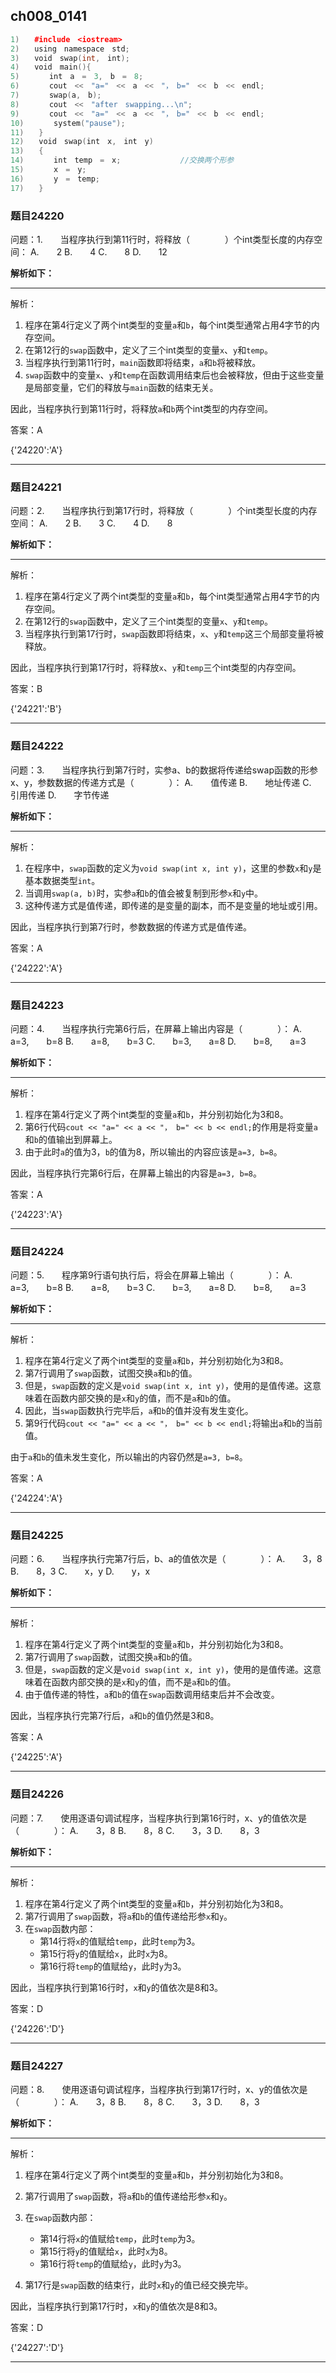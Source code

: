 ## ch008_0141
``` c++
1)　　#include　<iostream>
2)　　using　namespace　std;
3)　　void　swap(int,　int);
4)　　void　main(){
5)　　　　int　a　=　3,　b　=　8;
6)　　　　cout　<<　"a="　<<　a　<<　"，　b="　<<　b　<<　endl;
7)　　　　swap(a,　b);
8)　　　　cout　<<　"after　swapping...\n";
9)　　　　cout　<<　"a="　<<　a　<<　"，　b="　<<　b　<<　endl;
10)　　　　system("pause");
11)　　}
12)　　void　swap(int　x,　int　y)
13)　　{
14)　　　　int　temp　=　x;　　　　　　　　//交换两个形参
15)　　　　x　=　y;
16)　　　　y　=　temp;
17)　　}

```
### 题目24220
问题：1.　　当程序执行到第11行时，将释放（　　　　）个int类型长度的内存空间：
A.　　2
B.　　4
C.　　8
D.　　12


**解析如下：**

------

解析：
1. 程序在第4行定义了两个int类型的变量`a`和`b`，每个int类型通常占用4字节的内存空间。
2. 在第12行的`swap`函数中，定义了三个int类型的变量`x`、`y`和`temp`。
3. 当程序执行到第11行时，`main`函数即将结束，`a`和`b`将被释放。
4. `swap`函数中的变量`x`、`y`和`temp`在函数调用结束后也会被释放，但由于这些变量是局部变量，它们的释放与`main`函数的结束无关。

因此，当程序执行到第11行时，将释放`a`和`b`两个int类型的内存空间。

答案：A

{'24220':'A'}

------

### 题目24221
问题：2.　　当程序执行到第17行时，将释放（　　　　）个int类型长度的内存空间：
A.　　2
B.　　3
C.　　4
D.　　8


**解析如下：**

------

解析：
1. 程序在第4行定义了两个int类型的变量`a`和`b`，每个int类型通常占用4字节的内存空间。
2. 在第12行的`swap`函数中，定义了三个int类型的变量`x`、`y`和`temp`。
3. 当程序执行到第17行时，`swap`函数即将结束，`x`、`y`和`temp`这三个局部变量将被释放。

因此，当程序执行到第17行时，将释放`x`、`y`和`temp`三个int类型的内存空间。

答案：B

{'24221':'B'}

------

### 题目24222
问题：3.　　当程序执行到第7行时，实参a、b的数据将传递给swap函数的形参x、y，参数数据的传递方式是（　　　　）：
A.　　值传递
B.　　地址传递
C.　　引用传递
D.　　字节传递


**解析如下：**

------

解析：
1. 在程序中，`swap`函数的定义为`void swap(int x, int y)`，这里的参数`x`和`y`是基本数据类型`int`。
2. 当调用`swap(a, b)`时，实参`a`和`b`的值会被复制到形参`x`和`y`中。
3. 这种传递方式是值传递，即传递的是变量的副本，而不是变量的地址或引用。

因此，当程序执行到第7行时，参数数据的传递方式是值传递。

答案：A

{'24222':'A'}

------

### 题目24223
问题：4.　　当程序执行完第6行后，在屏幕上输出内容是（　　　　）：
A.　　a=3,　　b=8
B.　　a=8,　　b=3
C.　　b=3,　　a=8
D.　　b=8,　　a=3


**解析如下：**

------

解析：
1. 程序在第4行定义了两个int类型的变量`a`和`b`，并分别初始化为3和8。
2. 第6行代码`cout << "a=" << a << "， b=" << b << endl;`的作用是将变量`a`和`b`的值输出到屏幕上。
3. 由于此时`a`的值为3，`b`的值为8，所以输出的内容应该是`a=3, b=8`。

因此，当程序执行完第6行后，在屏幕上输出的内容是`a=3, b=8`。

答案：A

{'24223':'A'}

------

### 题目24224
问题：5.　　程序第9行语句执行后，将会在屏幕上输出（　　　　）：
A.　　a=3,　　b=8
B.　　a=8,　　b=3
C.　　b=3,　　a=8
D.　　b=8,　　a=3


**解析如下：**

------

解析：
1. 程序在第4行定义了两个int类型的变量`a`和`b`，并分别初始化为3和8。
2. 第7行调用了`swap`函数，试图交换`a`和`b`的值。
3. 但是，`swap`函数的定义是`void swap(int x, int y)`，使用的是值传递。这意味着在函数内部交换的是`x`和`y`的值，而不是`a`和`b`的值。
4. 因此，当`swap`函数执行完毕后，`a`和`b`的值并没有发生变化。
5. 第9行代码`cout << "a=" << a << "， b=" << b << endl;`将输出`a`和`b`的当前值。

由于`a`和`b`的值未发生变化，所以输出的内容仍然是`a=3, b=8`。

答案：A

{'24224':'A'}

------

### 题目24225
问题：6.　　当程序执行完第7行后，b、a的值依次是（　　　　）：
A.　　3，8
B.　　8，3
C.　　x，y
D.　　y，x


**解析如下：**

------

解析：
1. 程序在第4行定义了两个int类型的变量`a`和`b`，并分别初始化为3和8。
2. 第7行调用了`swap`函数，试图交换`a`和`b`的值。
3. 但是，`swap`函数的定义是`void swap(int x, int y)`，使用的是值传递。这意味着在函数内部交换的是`x`和`y`的值，而不是`a`和`b`的值。
4. 由于值传递的特性，`a`和`b`的值在`swap`函数调用结束后并不会改变。

因此，当程序执行完第7行后，`a`和`b`的值仍然是3和8。

答案：A

{'24225':'A'}

------

### 题目24226
问题：7.　　使用逐语句调试程序，当程序执行到第16行时，x、y的值依次是（　　　　）：
A.　　3，8
B.　　8，8
C.　　3，3
D.　　8，3


**解析如下：**

------

解析：
1. 程序在第4行定义了两个int类型的变量`a`和`b`，并分别初始化为3和8。
2. 第7行调用了`swap`函数，将`a`和`b`的值传递给形参`x`和`y`。
3. 在`swap`函数内部：
   - 第14行将`x`的值赋给`temp`，此时`temp`为3。
   - 第15行将`y`的值赋给`x`，此时`x`为8。
   - 第16行将`temp`的值赋给`y`，此时`y`为3。

因此，当程序执行到第16行时，`x`和`y`的值依次是8和3。

答案：D

{'24226':'D'}

------

### 题目24227
问题：8.　　使用逐语句调试程序，当程序执行到第17行时，x、y的值依次是（　　　　）：
A.　　3，8
B.　　8，8
C.　　3，3
D.　　8，3


**解析如下：**

------

解析：
1. 程序在第4行定义了两个int类型的变量`a`和`b`，并分别初始化为3和8。
2. 第7行调用了`swap`函数，将`a`和`b`的值传递给形参`x`和`y`。
3. 在`swap`函数内部：
   - 第14行将`x`的值赋给`temp`，此时`temp`为3。
   - 第15行将`y`的值赋给`x`，此时`x`为8。
   - 第16行将`temp`的值赋给`y`，此时`y`为3。

4. 第17行是`swap`函数的结束行，此时`x`和`y`的值已经交换完毕。

因此，当程序执行到第17行时，`x`和`y`的值依次是8和3。

答案：D

{'24227':'D'}

------


